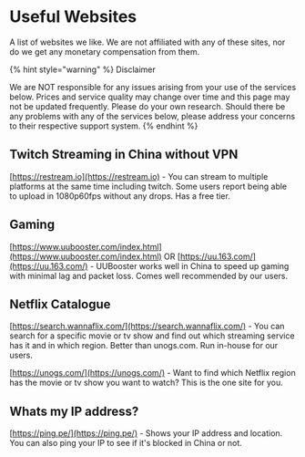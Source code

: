 # Useful Websites

A list of websites we like. We are not affiliated with any of these sites, nor do we get any monetary compensation from them.&#x20;

{% hint style="warning" %}
Disclaimer

We are NOT responsible for any issues arising from your use of the services below. Prices and service quality may change over time and this page may not be updated frequently. Please do your own research. Should there be any problems with any of the services below, please address your concerns to their respective support system.
{% endhint %}

## Twitch Streaming in China without VPN

[https://restream.io](https://restream.io) - You can stream to multiple platforms at the same time including twitch. Some users report being able to upload in 1080p60fps without any drops. Has a free tier.

## Gaming

[https://www.uubooster.com/index.html](https://www.uubooster.com/index.html) OR [https://uu.163.com/](https://uu.163.com/) - UUBooster works well in China to speed up gaming with minimal lag and packet loss. Comes well recommended by our users.

## Netflix Catalogue

[https://search.wannaflix.com/](https://search.wannaflix.com/) - You can search for a specific movie or tv show and find out which streaming service has it and in which region. Better than unogs.com. Run in-house for our users.

[https://unogs.com/](https://unogs.com/) - Want to find which Netflix region has the movie or tv show you want to watch? This is the one site for you.

## Whats my IP address?

[https://ping.pe/](https://ping.pe/) - Shows your IP address and location. You can also ping your IP to see if it's blocked in China or not.
